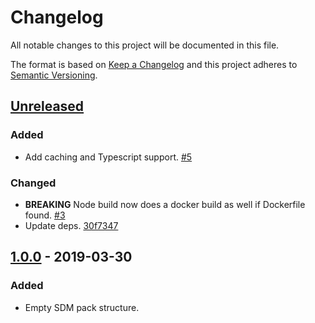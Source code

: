 # Changelog

All notable changes to this project will be documented in this file.

The format is based on [Keep a Changelog](http://keepachangelog.com/)
and this project adheres to [Semantic Versioning](http://semver.org/).

## [Unreleased](https://github.com/atomist/sdm-pack-seed/compare/1.0.0...HEAD)

### Added

-   Add caching and Typescript support. [#5](https://github.com/atomist/sdm-pack-analysis-node/issues/5)

### Changed

-   **BREAKING** Node build now does a docker build as well if Dockerfile found. [#3](https://github.com/atomist/sdm-pack-analysis-node/issues/3)
-   Update deps. [30f7347](https://github.com/atomist/sdm-pack-analysis-node/commit/30f73472b957cf5eba79e3e4fa7b78a59cc8a973)

## [1.0.0](https://github.com/atomist/sdm-pack-seed/tree/1.0.0) - 2019-03-30

### Added

-   Empty SDM pack structure.
